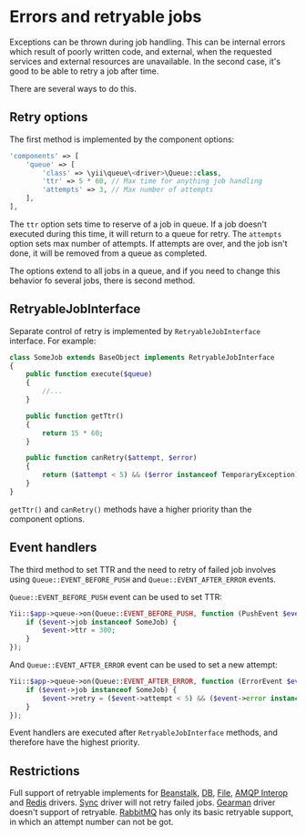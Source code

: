 Errors and retryable jobs
=========================

Exceptions can be thrown during job handling. This can be internal errors which result of poorly
written code, and external, when the requested services and external resources are unavailable.
In the second case, it's good to be able to retry a job after time.

There are several ways to do this.

Retry options
-------------

The first method is implemented by the component options:

```php
'components' => [
    'queue' => [
        'class' => \yii\queue\<driver>\Queue::class,
        'ttr' => 5 * 60, // Max time for anything job handling 
        'attempts' => 3, // Max number of attempts
    ],
],
```

The `ttr` option sets time to reserve of a job in queue. If a job doesn't executed during this time,
it will return to a queue for retry. The `attempts` option sets max number of attempts. If attempts
are over, and the job isn't done, it will be removed from a queue as completed.

The options extend to all jobs in a queue, and if you need to change this behavior fo several jobs,
there is second method.
 
RetryableJobInterface
---------------------

Separate control of retry is implemented by `RetryableJobInterface` interface. For example:

```php
class SomeJob extends BaseObject implements RetryableJobInterface
{
    public function execute($queue)
    {
        //...
    }

    public function getTtr()
    {
        return 15 * 60;
    }

    public function canRetry($attempt, $error)
    {
        return ($attempt < 5) && ($error instanceof TemporaryException);
    }
}
```

`getTtr()` and `canRetry()` methods have a higher priority than the component options.

Event handlers
--------------

The third method to set TTR and the need to retry of failed job involves using
`Queue::EVENT_BEFORE_PUSH` and `Queue::EVENT_AFTER_ERROR` events.

`Queue::EVENT_BEFORE_PUSH` event can be used to set TTR:

```php
Yii::$app->queue->on(Queue::EVENT_BEFORE_PUSH, function (PushEvent $event) {
    if ($event->job instanceof SomeJob) {
        $event->ttr = 300;
    }
});
```

And `Queue::EVENT_AFTER_ERROR` event can be used to set a new attempt:

```php
Yii::$app->queue->on(Queue::EVENT_AFTER_ERROR, function (ErrorEvent $event) {
    if ($event->job instanceof SomeJob) {
        $event->retry = ($event->attempt < 5) && ($event->error instanceof TemporaryException);
    }
});
```

Event handlers are executed after `RetryableJobInterface` methods, and therefore have the highest
priority.

Restrictions
------------

Full support of retryable implements for [Beanstalk], [DB], [File], [AMQP Interop] and [Redis] drivers.
[Sync] driver will not retry failed jobs. [Gearman] driver doesn't support of retryable.
[RabbitMQ] has only its basic retryable support, in which an attempt number can not be got.

[Beanstalk]: driver-beanstalk.md
[DB]: driver-db.md
[File]: driver-file.md
[Redis]: driver-redis.md
[Sync]: driver-sync.md
[Gearman]: driver-gearman.md
[RabbitMQ]: driver-amqp.md
[AMQP Interop]: driver-amqp-interop.md